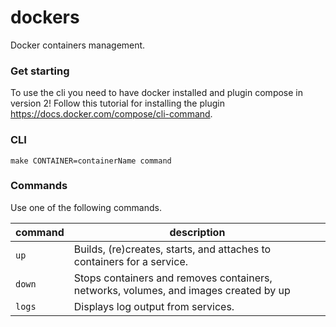 # dockers

Docker containers management.

### Get starting
To use the cli you need to have docker installed and plugin compose in version 2! Follow this tutorial for installing the plugin https://docs.docker.com/compose/cli-command.

### CLI

`make CONTAINER=containerName command`

### Commands
Use one of the following commands.

|command|description|
|-|-|
|`up`|Builds, (re)creates, starts, and attaches to containers for a service.|
|`down`|Stops containers and removes containers, networks, volumes, and images created by up|
|`logs`|Displays log output from services.|